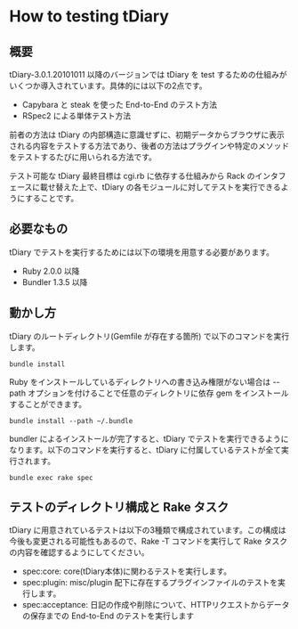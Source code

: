 How to testing tDiary
=====================

概要
--

tDiary-3.0.1.20101011 以降のバージョンでは tDiary を test するための仕組みがいくつか導入されています。具体的には以下の2点です。

  - Capybara と steak を使った End-to-End のテスト方法
  - RSpec2 による単体テスト方法

前者の方法は tDiary の内部構造に意識せずに、初期データからブラウザに表示される内容をテストする方法であり、後者の方法はプラグインや特定のメソッドをテストするたびに用いられる方法です。

テスト可能な tDiary 最終目標は cgi.rb に依存する仕組みから Rack のインタフェースに載せ替えた上で、tDiary の各モジュールに対してテストを実行できるようにすることです。

必要なもの
-----

tDiary でテストを実行するためには以下の環境を用意する必要があります。

  - Ruby 2.0.0 以降
  - Bundler 1.3.5 以降

動かし方
----

tDiary のルートディレクトリ(Gemfile が存在する箇所) で以下のコマンドを実行します。

```
bundle install
```

Ruby をインストールしているディレクトリへの書き込み権限がない場合は --path オプションを付けることで任意のディレクトリに依存 gem をインストールすることができます。

```
bundle install --path ~/.bundle
```

bundler によるインストールが完了すると、tDiary でテストを実行できるようになります。以下のコマンドを実行すると、tDiary に付属しているテストが全て実行されます。

```
bundle exec rake spec
```

テストのディレクトリ構成と Rake タスク
----------------------

tDiary に用意されているテストは以下の3種類で構成されています。この構成は今後も変更される可能性もあるので、Rake -T コマンドを実行して Rake タスクの内容を確認するようにしてください。

 - spec:core: core(tDiary本体)に関わるテストを実行します。
 - spec:plugin: misc/plugin 配下に存在するプラグインファイルのテストを実行します。
 - spec:acceptance: 日記の作成や削除について、HTTPリクエストからデータの保存までの End-to-End のテストを実行します

